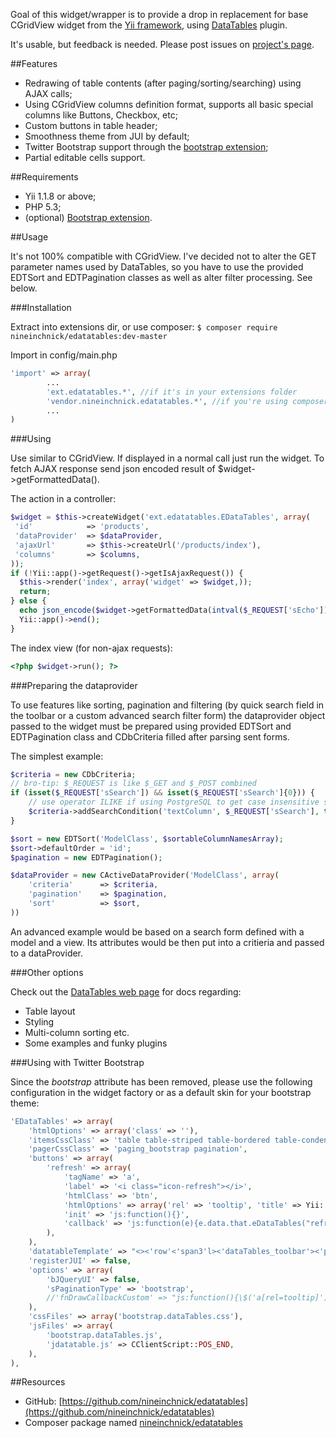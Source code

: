 Goal of this widget/wrapper is to provide a drop in replacement for base CGridView widget from the [Yii framework](http://yiiframework.com), using [DataTables](http://datatables.net) plugin.

It's usable, but feedback is needed. Please post issues on [project's page](https://github.com/nineinchnick/edatatables/issues).

##Features

* Redrawing of table contents (after paging/sorting/searching) using AJAX calls;
* Using CGridView columns definition format, supports all basic special columns like Buttons, Checkbox, etc;
* Custom buttons in table header;
* Smoothness theme from JUI by default;
* Twitter Bootstrap support through the [bootstrap extension](http://www.yiiframework.com/extension/bootstrap);
* Partial editable cells support.

##Requirements

* Yii 1.1.8 or above;
* PHP 5.3;
* (optional) [Bootstrap extension](http://www.yiiframework.com/extension/bootstrap).

##Usage

It's not 100% compatible with CGridView. I've decided not to alter the GET parameter names used by DataTables, so you have to use the provided EDTSort and EDTPagination classes as well as alter filter processing. See below.

###Installation

Extract into extensions dir, or use composer: `$ composer require nineinchnick/edatatables:dev-master`

Import in config/main.php

```php
'import' => array(
        ...
        'ext.edatatables.*', //if it's in your extensions folder
        'vendor.nineinchnick.edatatables.*', //if you're using composer (and have a 'vendor' alias!)
        ...
)
```

###Using

Use similar to CGridView. If displayed in a normal call just run the widget. To fetch AJAX response send json encoded result of $widget->getFormattedData().

The action in a controller:
```php
$widget = $this->createWidget('ext.edatatables.EDataTables', array(
 'id'            => 'products',
 'dataProvider'  => $dataProvider,
 'ajaxUrl'       => $this->createUrl('/products/index'),
 'columns'       => $columns,
));
if (!Yii::app()->getRequest()->getIsAjaxRequest()) {
  $this->render('index', array('widget' => $widget,));
  return;
} else {
  echo json_encode($widget->getFormattedData(intval($_REQUEST['sEcho'])));
  Yii::app()->end();
}
```

The index view (for non-ajax requests):
```php
<?php $widget->run(); ?>
```

###Preparing the dataprovider

To use features like sorting, pagination and filtering (by quick search field in the toolbar or a custom advanced search filter form) the dataprovider object passed to the widget must be prepared using provided EDTSort and EDTPagination class and CDbCriteria filled after parsing sent forms.

The simplest example:
```php
$criteria = new CDbCriteria;
// bro-tip: $_REQUEST is like $_GET and $_POST combined
if (isset($_REQUEST['sSearch']) && isset($_REQUEST['sSearch']{0})) {
    // use operator ILIKE if using PostgreSQL to get case insensitive search
    $criteria->addSearchCondition('textColumn', $_REQUEST['sSearch'], true, 'AND', 'ILIKE');
}

$sort = new EDTSort('ModelClass', $sortableColumnNamesArray);
$sort->defaultOrder = 'id';
$pagination = new EDTPagination();

$dataProvider = new CActiveDataProvider('ModelClass', array(
    'criteria'      => $criteria,
    'pagination'    => $pagination,
    'sort'          => $sort,
))
```

An advanced example would be based on a search form defined with a model and a view. Its attributes would be then put into a critieria and passed to a dataProvider. 

###Other options

Check out the [DataTables web page](http://datatables.net) for docs regarding:

* Table layout
* Styling
* Multi-column sorting etc.
* Some examples and funky plugins

###Using with Twitter Bootstrap

Since the _bootstrap_ attribute has been removed, please use the following configuration in the widget factory or as a default skin for your bootstrap theme:

```php
'EDataTables' => array(
    'htmlOptions' => array('class' => ''),
    'itemsCssClass' => 'table table-striped table-bordered table-condensed items',
    'pagerCssClass' => 'paging_bootstrap pagination',
    'buttons' => array(
        'refresh' => array(
            'tagName' => 'a',
            'label' => '<i class="icon-refresh"></i>',
            'htmlClass' => 'btn',
            'htmlOptions' => array('rel' => 'tooltip', 'title' => Yii::t('EDataTables.edt',"Refresh")),
            'init' => 'js:function(){}',
            'callback' => 'js:function(e){e.data.that.eDataTables("refresh"); return false;}',
        ),
    ),
    'datatableTemplate' => "<><'row'<'span3'l><'dataTables_toolbar'><'pull-right'f>r>t<'row'<'span3'i><'pull-right'p>>",
    'registerJUI' => false,
    'options' => array(
        'bJQueryUI' => false,
        'sPaginationType' => 'bootstrap',
        //'fnDrawCallbackCustom' => "js:function(){\$('a[rel=tooltip]').tooltip(); \$('a[rel=popover]').popover();}",
    ),
    'cssFiles' => array('bootstrap.dataTables.css'),
    'jsFiles' => array(
        'bootstrap.dataTables.js',
        'jdatatable.js' => CClientScript::POS_END,
    ),
),
```

##Resources

 * GitHub: [https://github.com/nineinchnick/edatatables](https://github.com/nineinchnick/edatatables)
 * Composer package named [nineinchnick/edatatables](https://packagist.org/packages/nineinchnick/edatatables)

